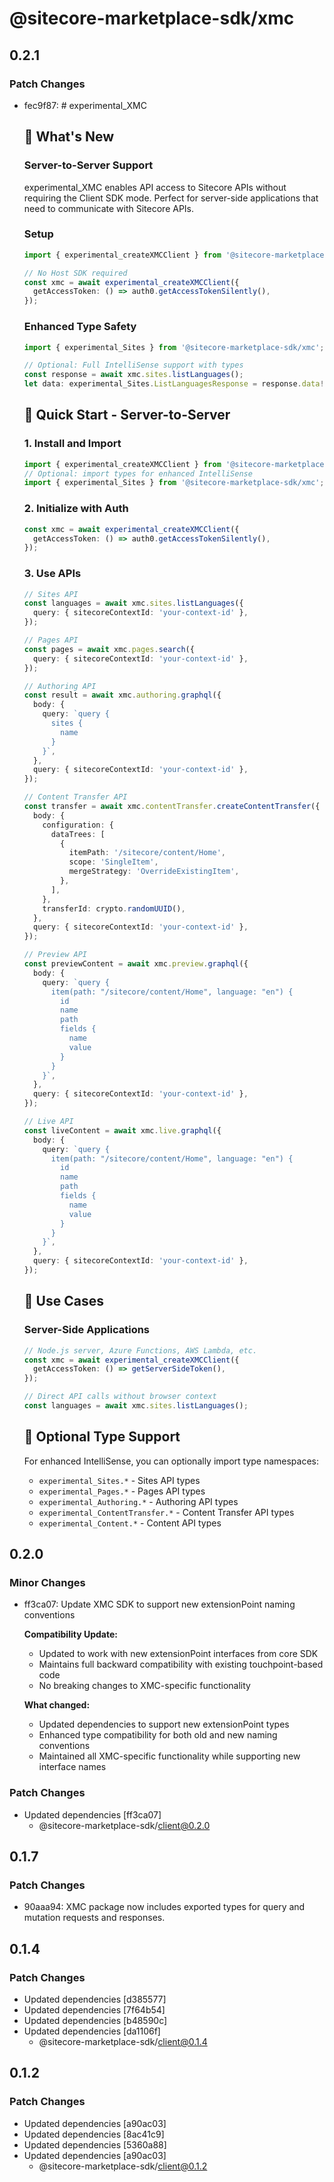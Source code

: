 # @sitecore-marketplace-sdk/xmc

## 0.2.1

### Patch Changes

- fec9f87: # experimental_XMC

  ## 🚀 What's New

  ### Server-to-Server Support

  experimental_XMC enables API access to Sitecore APIs without requiring the Client SDK mode. Perfect for server-side applications that need to communicate with Sitecore APIs.

  ### Setup

  ```typescript
  import { experimental_createXMCClient } from '@sitecore-marketplace-sdk/xmc';

  // No Host SDK required
  const xmc = await experimental_createXMCClient({
    getAccessToken: () => auth0.getAccessTokenSilently(),
  });
  ```

  ### Enhanced Type Safety

  ```typescript
  import { experimental_Sites } from '@sitecore-marketplace-sdk/xmc';

  // Optional: Full IntelliSense support with types
  const response = await xmc.sites.listLanguages();
  let data: experimental_Sites.ListLanguagesResponse = response.data!;
  ```

  ## 🎯 Quick Start - Server-to-Server

  ### 1. Install and Import

  ```typescript
  import { experimental_createXMCClient } from '@sitecore-marketplace-sdk/xmc';
  // Optional: import types for enhanced IntelliSense
  import { experimental_Sites } from '@sitecore-marketplace-sdk/xmc';
  ```

  ### 2. Initialize with Auth

  ```typescript
  const xmc = await experimental_createXMCClient({
    getAccessToken: () => auth0.getAccessTokenSilently(),
  });
  ```

  ### 3. Use APIs

  ```typescript
  // Sites API
  const languages = await xmc.sites.listLanguages({
    query: { sitecoreContextId: 'your-context-id' },
  });

  // Pages API
  const pages = await xmc.pages.search({
    query: { sitecoreContextId: 'your-context-id' },
  });

  // Authoring API
  const result = await xmc.authoring.graphql({
    body: {
      query: `query {
        sites {
          name
        }
      }`,
    },
    query: { sitecoreContextId: 'your-context-id' },
  });

  // Content Transfer API
  const transfer = await xmc.contentTransfer.createContentTransfer({
    body: {
      configuration: {
        dataTrees: [
          {
            itemPath: '/sitecore/content/Home',
            scope: 'SingleItem',
            mergeStrategy: 'OverrideExistingItem',
          },
        ],
      },
      transferId: crypto.randomUUID(),
    },
    query: { sitecoreContextId: 'your-context-id' },
  });

  // Preview API
  const previewContent = await xmc.preview.graphql({
    body: {
      query: `query {
        item(path: "/sitecore/content/Home", language: "en") {
          id
          name
          path
          fields {
            name
            value
          }
        }
      }`,
    },
    query: { sitecoreContextId: 'your-context-id' },
  });

  // Live API
  const liveContent = await xmc.live.graphql({
    body: {
      query: `query {
        item(path: "/sitecore/content/Home", language: "en") {
          id
          name
          path
          fields {
            name
            value
          }
        }
      }`,
    },
    query: { sitecoreContextId: 'your-context-id' },
  });
  ```

  ## 🔧 Use Cases

  ### Server-Side Applications

  ```typescript
  // Node.js server, Azure Functions, AWS Lambda, etc.
  const xmc = await experimental_createXMCClient({
    getAccessToken: () => getServerSideToken(),
  });

  // Direct API calls without browser context
  const languages = await xmc.sites.listLanguages();
  ```

  ## 🎨 Optional Type Support

  For enhanced IntelliSense, you can optionally import type namespaces:

  - `experimental_Sites.*` - Sites API types
  - `experimental_Pages.*` - Pages API types
  - `experimental_Authoring.*` - Authoring API types
  - `experimental_ContentTransfer.*` - Content Transfer API types
  - `experimental_Content.*` - Content API types

## 0.2.0

### Minor Changes

- ff3ca07: Update XMC SDK to support new extensionPoint naming conventions

  **Compatibility Update:**

  - Updated to work with new extensionPoint interfaces from core SDK
  - Maintains full backward compatibility with existing touchpoint-based code
  - No breaking changes to XMC-specific functionality

  **What changed:**

  - Updated dependencies to support new extensionPoint types
  - Enhanced type compatibility for both old and new naming conventions
  - Maintained all XMC-specific functionality while supporting new interface names

### Patch Changes

- Updated dependencies [ff3ca07]
  - @sitecore-marketplace-sdk/client@0.2.0

## 0.1.7

### Patch Changes

- 90aaa94: XMC package now includes exported types for query and mutation requests and responses.

## 0.1.4

### Patch Changes

- Updated dependencies [d385577]
- Updated dependencies [7f64b54]
- Updated dependencies [b48590c]
- Updated dependencies [da1106f]
  - @sitecore-marketplace-sdk/client@0.1.4

## 0.1.2

### Patch Changes

- Updated dependencies [a90ac03]
- Updated dependencies [8ac41c9]
- Updated dependencies [5360a88]
- Updated dependencies [a90ac03]
  - @sitecore-marketplace-sdk/client@0.1.2
